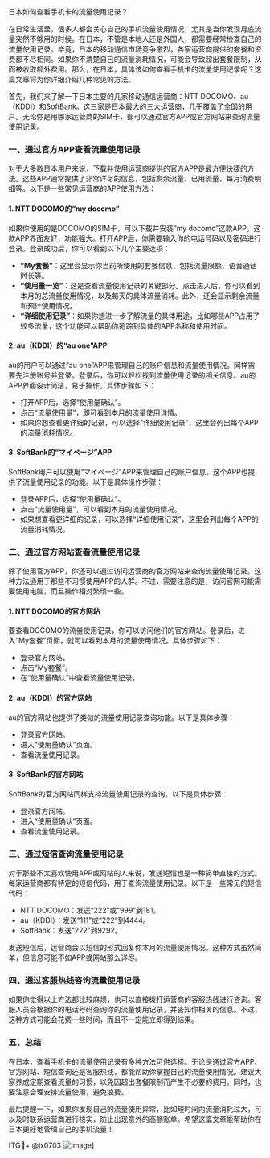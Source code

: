 日本如何查看手机卡的流量使用记录？

在日常生活里，很多人都会关心自己的手机流量使用情况，尤其是当你发现月底流量突然不够用的时候。在日本，不管是本地人还是外国人，都需要经常检查自己的流量使用记录。毕竟，日本的移动通信市场竞争激烈，各家运营商提供的套餐和资费都不尽相同。如果你不清楚自己的流量消耗情况，可能会导致超出套餐限制，从而被收取额外费用。那么，在日本，具体该如何查看手机卡的流量使用记录呢？这篇文章将为你详细介绍几种常见的方法。

首先，我们来了解一下日本主要的几家移动通信运营商：NTT DOCOMO、au（KDDI）和SoftBank。这三家是日本最大的三大运营商，几乎覆盖了全国的用户。无论你是用哪家运营商的SIM卡，都可以通过官方APP或官方网站来查询流量使用记录。

### 一、通过官方APP查看流量使用记录

对于大多数日本用户来说，下载并使用运营商提供的官方APP是最方便快捷的方法。这些APP通常提供了非常详尽的信息，包括剩余流量、已用流量、每月消费明细等。以下是一些常见运营商的APP使用方法：

#### 1. NTT DOCOMO的“my docomo”
如果你使用的是DOCOMO的SIM卡，可以下载并安装“my docomo”这款APP。这款APP界面友好，功能强大。打开APP后，你需要输入你的电话号码以及密码进行登录。登录成功后，你可以看到以下几个主要选项：

- **“My套餐”**：这里会显示你当前所使用的套餐信息，包括流量限额、语音通话时长等。
- **“使用量一览”**：这是查看流量使用记录的关键部分。点击进入后，你可以看到本月的总流量使用情况，以及每天的具体流量消耗。此外，还会显示剩余流量和预计使用情况。
- **“详细使用记录”**：如果你想进一步了解流量的具体用途，比如哪些APP占用了较多流量，这个功能可以帮助你追踪到具体的APP名称和使用时间。

#### 2. au（KDDI）的“au one”APP
au的用户可以通过“au one”APP来管理自己的账户信息和流量使用情况。同样需要先注册账号并登录。登录后，你可以轻松找到流量使用记录的相关信息。au的APP界面设计简洁，易于操作。具体步骤如下：

- 打开APP后，选择“使用量确认”。
- 点击“流量使用量”，即可看到本月的流量使用详情。
- 如果你想查看更详细的记录，可以选择“详细使用记录”，这里会列出每个APP的流量消耗情况。

#### 3. SoftBank的“マイページ”APP
SoftBank用户可以使用“マイページ”APP来管理自己的账户信息。这个APP也提供了流量使用记录的功能。以下是具体操作步骤：

- 登录APP后，选择“使用量确认”。
- 点击“流量使用量”，可以看到本月的流量使用情况。
- 如果想查看更详细的记录，可以选择“详细使用记录”，这里会列出每个APP的流量消耗情况。

### 二、通过官方网站查看流量使用记录

除了使用官方APP，你还可以通过访问运营商的官方网站来查询流量使用记录。这种方法适用于那些不习惯使用APP的人群。不过，需要注意的是，访问官网可能需要使用电脑，而且操作相对繁琐一些。

#### 1. NTT DOCOMO的官方网站
要查看DOCOMO的流量使用记录，你可以访问他们的官方网站。登录后，进入“My套餐”页面，就可以看到本月的流量使用情况。具体步骤如下：

- 登录官方网站。
- 点击“My套餐”。
- 在“使用量确认”中查看流量使用记录。

#### 2. au（KDDI）的官方网站
au的官方网站也提供了类似的流量使用记录查询功能。以下是具体步骤：

- 登录官方网站。
- 进入“使用量确认”页面。
- 查看流量使用记录。

#### 3. SoftBank的官方网站
SoftBank的官方网站同样支持流量使用记录的查询。以下是具体步骤：

- 登录官方网站。
- 进入“使用量确认”页面。
- 查看流量使用记录。

### 三、通过短信查询流量使用记录

对于那些不太喜欢使用APP或网站的人来说，发送短信也是一种简单直接的方式。每家运营商都有特定的短信代码，用于查询流量使用记录。以下是一些常见的短信代码：

- NTT DOCOMO：发送“222”或“999”到181。
- au（KDDI）：发送“111”或“222”到4444。
- SoftBank：发送“222”到9292。

发送短信后，运营商会以短信的形式回复你本月的流量使用情况。这种方式虽然简单，但信息可能不如APP或网站那么详尽。

### 四、通过客服热线咨询流量使用记录

如果你觉得以上方法都比较麻烦，也可以直接拨打运营商的客服热线进行咨询。客服人员会根据你的电话号码查询你的流量使用记录，并告知你相关的信息。不过，这种方式可能会花费一些时间，而且不一定能立即得到结果。

### 五、总结

在日本，查看手机卡的流量使用记录有多种方法可供选择。无论是通过官方APP、官方网站、短信查询还是客服热线，都能帮助你掌握自己的流量使用情况。建议大家养成定期查看流量的习惯，以免因超出套餐限制而产生不必要的费用。同时，也要注意合理安排流量使用，避免浪费。

最后提醒一下，如果你发现自己的流量使用异常，比如短时间内流量消耗过大，可以及时联系运营商进行核实，防止出现意外的高额账单。希望这篇文章能帮助你在日本更好地管理自己的手机流量！

[TG💪+ @jx0703 ![Image](https://github.com/user-attachments/assets/dbca1d08-cadb-493c-b0ec-ad6f7a83f270)]